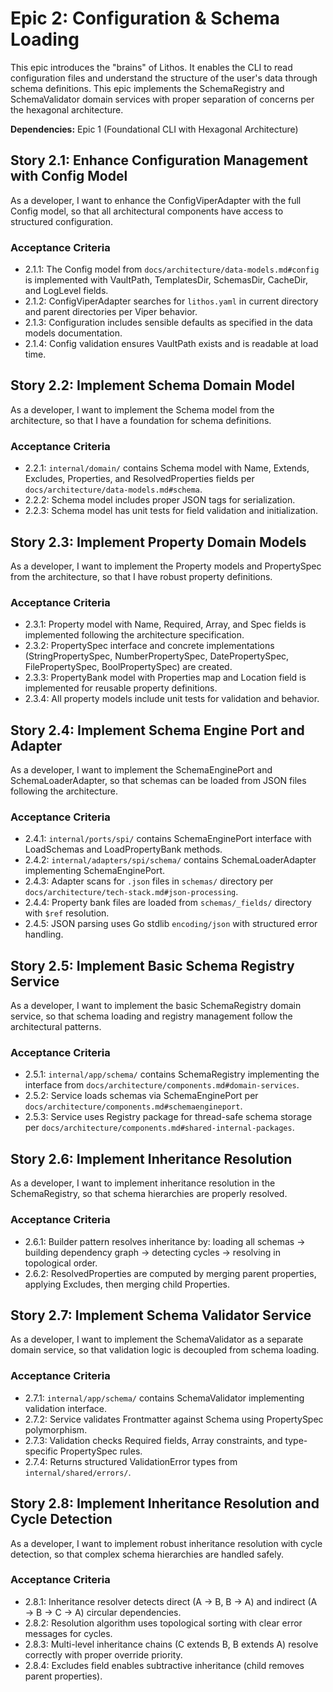# Epic 2: Configuration & Schema Loading

This epic introduces the "brains" of Lithos. It enables the CLI to read configuration files and understand the structure of the user's data through schema definitions. This epic implements the SchemaRegistry and SchemaValidator domain services with proper separation of concerns per the hexagonal architecture.

**Dependencies:** Epic 1 (Foundational CLI with Hexagonal Architecture)

## Story 2.1: Enhance Configuration Management with Config Model

As a developer, I want to enhance the ConfigViperAdapter with the full Config model, so that all architectural components have access to structured configuration.

### Acceptance Criteria

- 2.1.1: The Config model from `docs/architecture/data-models.md#config` is implemented with VaultPath, TemplatesDir, SchemasDir, CacheDir, and LogLevel fields.
- 2.1.2: ConfigViperAdapter searches for `lithos.yaml` in current directory and parent directories per Viper behavior.
- 2.1.3: Configuration includes sensible defaults as specified in the data models documentation.
- 2.1.4: Config validation ensures VaultPath exists and is readable at load time.

## Story 2.2: Implement Schema Domain Model

As a developer, I want to implement the Schema model from the architecture, so that I have a foundation for schema definitions.

### Acceptance Criteria

- 2.2.1: `internal/domain/` contains Schema model with Name, Extends, Excludes, Properties, and ResolvedProperties fields per `docs/architecture/data-models.md#schema`.
- 2.2.2: Schema model includes proper JSON tags for serialization.
- 2.2.3: Schema model has unit tests for field validation and initialization.

## Story 2.3: Implement Property Domain Models

As a developer, I want to implement the Property models and PropertySpec from the architecture, so that I have robust property definitions.

### Acceptance Criteria

- 2.3.1: Property model with Name, Required, Array, and Spec fields is implemented following the architecture specification.
- 2.3.2: PropertySpec interface and concrete implementations (StringPropertySpec, NumberPropertySpec, DatePropertySpec, FilePropertySpec, BoolPropertySpec) are created.
- 2.3.3: PropertyBank model with Properties map and Location field is implemented for reusable property definitions.
- 2.3.4: All property models include unit tests for validation and behavior.

## Story 2.4: Implement Schema Engine Port and Adapter

As a developer, I want to implement the SchemaEnginePort and SchemaLoaderAdapter, so that schemas can be loaded from JSON files following the architecture.

### Acceptance Criteria

- 2.4.1: `internal/ports/spi/` contains SchemaEnginePort interface with LoadSchemas and LoadPropertyBank methods.
- 2.4.2: `internal/adapters/spi/schema/` contains SchemaLoaderAdapter implementing SchemaEnginePort.
- 2.4.3: Adapter scans for `.json` files in `schemas/` directory per `docs/architecture/tech-stack.md#json-processing`.
- 2.4.4: Property bank files are loaded from `schemas/_fields/` directory with `$ref` resolution.
- 2.4.5: JSON parsing uses Go stdlib `encoding/json` with structured error handling.

## Story 2.5: Implement Basic Schema Registry Service

As a developer, I want to implement the basic SchemaRegistry domain service, so that schema loading and registry management follow the architectural patterns.

### Acceptance Criteria

- 2.5.1: `internal/app/schema/` contains SchemaRegistry implementing the interface from `docs/architecture/components.md#domain-services`.
- 2.5.2: Service loads schemas via SchemaEnginePort per `docs/architecture/components.md#schemaengineport`.
- 2.5.3: Service uses Registry package for thread-safe schema storage per `docs/architecture/components.md#shared-internal-packages`.

## Story 2.6: Implement Inheritance Resolution

As a developer, I want to implement inheritance resolution in the SchemaRegistry, so that schema hierarchies are properly resolved.

### Acceptance Criteria

- 2.6.1: Builder pattern resolves inheritance by: loading all schemas → building dependency graph → detecting cycles → resolving in topological order.
- 2.6.2: ResolvedProperties are computed by merging parent properties, applying Excludes, then merging child Properties.

## Story 2.7: Implement Schema Validator Service

As a developer, I want to implement the SchemaValidator as a separate domain service, so that validation logic is decoupled from schema loading.

### Acceptance Criteria

- 2.7.1: `internal/app/schema/` contains SchemaValidator implementing validation interface.
- 2.7.2: Service validates Frontmatter against Schema using PropertySpec polymorphism.
- 2.7.3: Validation checks Required fields, Array constraints, and type-specific PropertySpec rules.
- 2.7.4: Returns structured ValidationError types from `internal/shared/errors/`.

## Story 2.8: Implement Inheritance Resolution and Cycle Detection

As a developer, I want to implement robust inheritance resolution with cycle detection, so that complex schema hierarchies are handled safely.

### Acceptance Criteria

- 2.8.1: Inheritance resolver detects direct (A → B, B → A) and indirect (A → B → C → A) circular dependencies.
- 2.8.2: Resolution algorithm uses topological sorting with clear error messages for cycles.
- 2.8.3: Multi-level inheritance chains (C extends B, B extends A) resolve correctly with proper override priority.
- 2.8.4: Excludes field enables subtractive inheritance (child removes parent properties).
